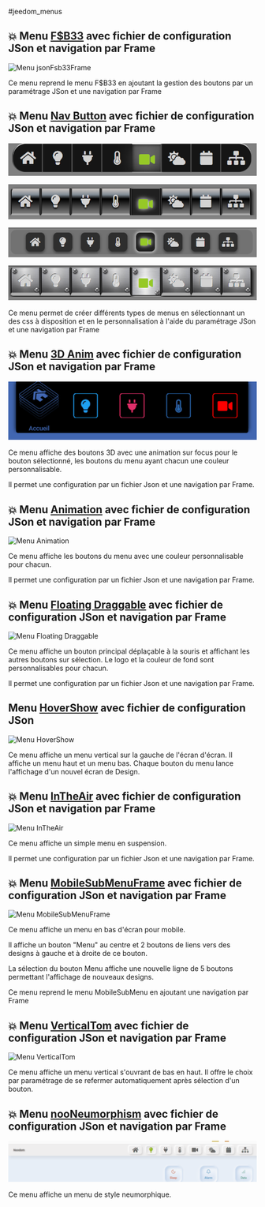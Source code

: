 #jeedom_menus

<!--
## Menu [F$B33](./jsonFsb33) avec fichier de configuration JSon

Ce menu reprend le menu F$B33 en ajoutant la gestion des boutons par un paramétrage à partir d'un fichier JSon

⚠️ Version du menu non maintenue : privilégier la version ci-dessous avec gestion par Frame
-->

## 💥 Menu [F$B33](./menuJsonFsb33Frame) avec fichier de configuration JSon et navigation par Frame

![Menu jsonFsb33Frame](./menuJsonFsb33Frame/doc/images/menuJsonFsb33Frame.png)

Ce menu reprend le menu F$B33 en ajoutant la gestion des boutons par un paramétrage JSon et une navigation par Frame

## 💥 Menu [Nav Button](./menuNavButton) avec fichier de configuration JSon et navigation par Frame

![Menu Nav Button](./menuNavButton/doc/images/style-menu.png)

![Menu Nav Button](./menuNavButton/doc/images/style-push-menu.png)

![Menu Nav Button](./menuNavButton/doc/images/style-ios-menu.png)

![Menu Nav Button](./menuNavButton/doc/images/style-img-menu.png)

Ce menu permet de créer différents types de menus en sélectionnant un des css à disposition et en le personnalisation à l'aide du paramétrage JSon et une navigation par Frame

## 💥 Menu [3D Anim](./menuNoo3DAnimAnimation) avec fichier de configuration JSon et navigation par Frame

![Menu noo3DAnim](./menuNoo3DAnim/doc/images/demoMenuNoo3DAnim.gif)

Ce menu affiche des boutons 3D avec une animation sur focus pour le bouton sélectionné, les boutons du menu ayant chacun une couleur personnalisable.

Il permet une configuration par un fichier Json et une navigation par Frame.

## 💥 Menu [Animation](./menuAnimation) avec fichier de configuration JSon et navigation par Frame

![Menu Animation](./menuAnimation/doc/images/menuAnimation.png)

Ce menu affiche les boutons du menu avec une couleur personnalisable pour chacun.

Il permet une configuration par un fichier Json et une navigation par Frame.

## :boom: Menu [Floating Draggable](./menuFloattingDraggable) avec fichier de configuration JSon et navigation par Frame

![Menu Floating Draggable](./menuFloattingDraggable/doc/images/menuFloattingDraggableOn.png)

Ce menu affiche un bouton principal déplaçable à la souris et affichant les autres boutons sur sélection. Le logo et la couleur de fond sont personnalisables pour chacun.

Il permet une configuration par un fichier Json et une navigation par Frame.

## Menu [HoverShow](./menuHoverShow) avec fichier de configuration JSon

![Menu HoverShow](./menuHoverShow/doc/images/menuOuvert.png)

Ce menu affiche un menu vertical sur la gauche de l'écran d'écran. Il affiche un menu haut et un menu bas. Chaque bouton du menu lance l'affichage d'un nouvel écran de Design.

## :boom: Menu [InTheAir](./menuInTheAir) avec fichier de configuration JSon et navigation par Frame

![Menu InTheAir](./menuInTheAir/doc/images/menuOuvert.png)

Ce menu affiche un simple menu en suspension.

Il permet une configuration par un fichier Json et une navigation par Frame.

<!--
## Menu [MobileSubMenu](./menuMobileSubMenu) avec fichier de configuration JSon
![Menu MobileSubMenu](./menuMobileSubMenu/doc/images/menuOuvert.png)

Ce menu affiche un menu en bas d'écran pour mobile. 

Il affiche un bouton "Menu" au centre et 2 boutons de liens vers des designs à gauche et à droite de ce bouton.

La sélection du bouton Menu affiche une nouvelle ligne de 5 boutons permettant l'affichage de nouveaux designs.
-->

## :boom: Menu [MobileSubMenuFrame](./menuMobileSubMenuFrame) avec fichier de configuration JSon et navigation par Frame
![Menu MobileSubMenuFrame](./menuMobileSubMenu/doc/images/menuOuvert.png)

Ce menu affiche un menu en bas d'écran pour mobile. 

Il affiche un bouton "Menu" au centre et 2 boutons de liens vers des designs à gauche et à droite de ce bouton.

La sélection du bouton Menu affiche une nouvelle ligne de 5 boutons permettant l'affichage de nouveaux designs.

Ce menu reprend le menu MobileSubMenu en ajoutant une navigation par Frame

## :boom: Menu [VerticalTom](./menuVerticalTom) avec fichier de configuration JSon et navigation par Frame
![Menu VerticalTom](./menuVerticalTom/doc/images/menuOuvert.png)

Ce menu affiche un menu vertical s'ouvrant de bas en haut. Il offre le choix par paramétrage de se refermer automatiquement après sélection d'un bouton. 

## :boom: Menu [nooNeumorphism](./menuNooNeumorphism) avec fichier de configuration JSon et navigation par Frame
![Menu nooNeumorphism](./menuNooNeumorphism/doc/images/demoMenuNooNeumorphism.gif)

Ce menu affiche un menu de style neumorphique.
